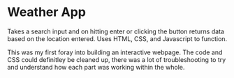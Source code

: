 # Weather App

Takes a search input and on hitting enter or clicking the button returns data based on the location entered.
Uses HTML, CSS, and Javascript to function.

This was my first foray into building an interactive webpage.
The code and CSS could definitley be cleaned up, there was a lot of troubleshooting to try and understand how each part was working within the whole.

